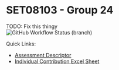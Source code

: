 # SET08103 - Group 24

TODO: Fix this thingy \
![GitHub Workflow Status (branch)](https://img.shields.io/github/actions/workflow/status/Floffah/set08103-group24/maven-build.yml?branch=release)

Quick Links:
- [Assessment Descriptor](https://github.com/edinburgh-napier/SET08103/tree/main/assessment)
- [Individual Contribution Excel Sheet](https://livenapierac-my.sharepoint.com/:x:/g/personal/40646655_live_napier_ac_uk/EYdlegA8Ui9AqTv_bz369IIB-LuH8HUAEmWQSS7Hi9ge7g?e=k5QOtI)

